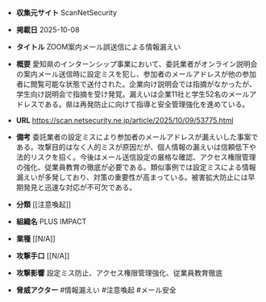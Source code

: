- **収集元サイト**
ScanNetSecurity

- **掲載日**
2025-10-08

- **タイトル**
ZOOM案内メール誤送信による情報漏えい

- **概要**
愛知県のインターンシップ事業において、委託業者がオンライン説明会の案内メール送信時に設定ミスを犯し、参加者のメールアドレスが他の参加者に閲覧可能な状態で送付された。企業向け説明会では指摘がなかったが、学生向け説明会で指摘を受け発覚。漏えいは企業11社と学生52名のメールアドレスである。県は再発防止に向けて指導と安全管理強化を進めている。

- **URL**
https://scan.netsecurity.ne.jp/article/2025/10/09/53775.html

- **備考**
委託業者の設定ミスにより参加者のメールアドレスが漏えいした事案である。攻撃目的はなく人的ミスが原因だが、個人情報の漏えいは信頼低下や法的リスクを招く。今後はメール送信設定の厳格な確認、アクセス権限管理の強化、従業員教育の徹底が必要である。類似事例では設定ミスによる情報漏えいが多発しており、対策の重要性が高まっている。被害拡大防止には早期発見と迅速な対応が不可欠である。

- **分類**
[[注意喚起]]

- **組織名**
PLUS IMPACT

- **業種**
[[N/A]]

- **攻撃手口**
[[N/A]]

- **攻撃影響**
設定ミス防止、アクセス権限管理強化、従業員教育徹底

- **脅威アクター**
#情報漏えい #注意喚起 #メール安全
